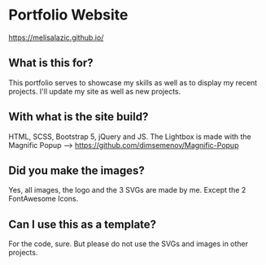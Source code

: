 # Portfolio Website

https://melisalazic.github.io/

## What is this for?

This portfolio serves to showcase my skills as well as to display my recent projects. I'll update my site as well as new projects.

## With what is the site build?

HTML, SCSS, Bootstrap 5, jQuery and JS. The Lightbox is made with the Magnific Popup --> https://github.com/dimsemenov/Magnific-Popup

## Did you make the images?

Yes, all images, the logo and the 3 SVGs are made by me. Except the 2 FontAwesome Icons.

## Can I use this as a template?

For the code, sure. But please do not use the SVGs and images in other projects.

